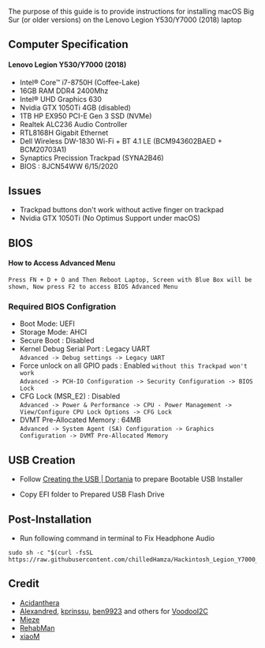 The purpose of this guide is to provide instructions for installing macOS Big Sur (or older versions) on the Lenovo Legion Y530/Y7000 (2018) laptop


## Computer Specification

#### Lenovo Legion Y530/Y7000 (2018)

- Intel® Core™ i7-8750H (Coffee-Lake)
- 16GB RAM DDR4 2400Mhz
- Intel® UHD Graphics 630
- Nvidia GTX 1050Ti 4GB (disabled)
- 1TB HP EX950 PCI-E Gen 3 SSD (NVMe)
- Realtek ALC236 Audio Controller
- RTL8168H Gigabit Ethernet
- Dell Wireless DW-1830 Wi-Fi + BT 4.1 LE (BCM943602BAED + BCM20703A1)
- Synaptics Precission Trackpad (SYNA2B46)
- BIOS : 8JCN54WW 6/15/2020

## Issues
- Trackpad buttons don't work without active finger on trackpad
- Nvidia GTX 1050Ti (No Optimus Support under macOS)

## BIOS
#### How to Access Advanced Menu
`Press FN + D + O and Then Reboot Laptop, Screen with Blue Box will be shown, Now press F2 to access BIOS Advanced Menu`

### Required BIOS Configration

- Boot Mode: UEFI
- Storage Mode: AHCI
- Secure Boot : Disabled
- Kernel Debug Serial Port : Legacy UART \
 `Advanced -> Debug settings -> Legacy UART`
- Force unlock on all GPIO pads : Enabled `without this Trackpad won't work` \
`Advanced -> PCH-IO Configuration -> Security Configuration -> BIOS Lock`
- CFG Lock (MSR_E2) : Disabled \
`Advanced -> Power & Performance -> CPU - Power Management -> View/Configure CPU Lock Options -> CFG Lock`
- DVMT Pre-Allocated Memory : 64MB \
`Advanced -> System Agent (SA) Configuration -> Graphics Configuration -> DVMT Pre-Allocated Memory`

## USB Creation

- Follow [Creating the USB | Dortania](https://dortania.github.io/OpenCore-Install-Guide/installer-guide/) to prepare Bootable USB Installer

- Copy EFI folder to Prepared USB Flash Drive

## Post-Installation
- Run following command in terminal to Fix Headphone Audio 
```
sudo sh -c "$(curl -fsSL https://raw.githubusercontent.com/chilledHamza/Hackintosh_Legion_Y7000_2018/main/AudioFix.sh)"
```

## Credit
- [Acidanthera](https://github.com/acidanthera)
- [Alexandred](https://github.com/alexandred), [kprinssu](https://github.com/kprinssu), [ben9923](https://github.com/ben9923) and others for [VoodooI2C](https://github.com/VoodooI2C/VoodooI2C)
- [Mieze](https://github.com/Mieze)
- [RehabMan](https://github.com/RehabMan)
- [xiaoM](https://github.com/xiaoMGitHub)

